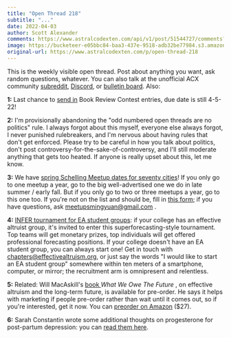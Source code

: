 ```yaml
---
title: "Open Thread 218"
subtitle: "..."
date: 2022-04-03
author: Scott Alexander
comments: https://www.astralcodexten.com/api/v1/post/51544727/comments?&all_comments=true
image: https://bucketeer-e05bbc84-baa3-437e-9518-adb32be77984.s3.amazonaws.com/public/images/c6ffe610-a258-4940-8b5b-a20da391b5a5_2170x1500.jpeg
original-url: https://www.astralcodexten.com/p/open-thread-218
---
```

This is the weekly visible open thread. Post about anything you want, ask random questions, whatever. You can also talk at the unofficial ACX community [subreddit](https://www.reddit.com/r/slatestarcodex/), [Discord](https://discord.gg/RTKtdut), or [bulletin board](https://www.datasecretslox.com/index.php). Also:

**1:** Last chance to [send in](https://docs.google.com/forms/d/18ft8ZxQcKFwMsi_DZINn7d7VIso_y1Armfr59YeOGLE/edit) Book Review Contest entries, due date is still 4-5-22!

**2:** I'm provisionally abandoning the "odd numbered open threads are no politics" rule. I always forgot about this myself, everyone else always forgot, I never punished rulebreakers, and I'm nervous about having rules that don't get enforced. Please try to be careful in how you talk about politics, don't post controversy-for-the-sake-of-controversy, and I'll still moderate anything that gets too heated. If anyone is really upset about this, let me know.

**3:** We have [spring Schelling Meetup dates for seventy cities](https://docs.google.com/spreadsheets/d/1KUCsdwLtDB5TQMJ0iqQIlnMgs6iTcgaAKzJdr5FpfmU/edit#gid=1585750313)! If you only go to one meetup a year, go to the big well-advertised one we do in late summer / early fall. But if you only go to two or three meetups a year, go to this one too. If you're not on the list and should be, fill in [this form](https://docs.google.com/forms/d/e/1FAIpQLSe6bVGranNA5AKTKj8l4XtTzvXBaRsap48rEvbP5gqA2JTiEQ/viewform); if you have questions, ask meetupsmingyuan@gmail.com .

**4:** [INFER tournament for EA student groups](https://forum.effectivealtruism.org/posts/Ybj5uLGTomC2Jpdnf/launching-the-infer-forecasting-tournament-for-ea-uni-groups): if your college has an effective altruist group, it's invited to enter this superforecasting-style tournament. Top teams will get monetary prizes, top individuals will get offered professional forecasting positions. If your college doesn't have an EA student group, you can always start one! Get in touch with chapters@effectivealtruism.org, or just say the words "I would like to start an EA student group" somewhere within ten meters of a smartphone, computer, or mirror; the recruitment arm is omnipresent and relentless.

**5:** Related: Will MacAskill's [book ](https://forum.effectivealtruism.org/posts/JfaF3DgwNN6itcmtm/announcing-what-we-owe-the-future)_What We Owe The Future_ , on effective altruism and the long-term future, is available for pre-order. He says it helps with marketing if people pre-order rather than wait until it comes out, so if you're interested, get it now. You can [preorder on Amazon](https://www.amazon.com/What-Owe-Future-William-MacAskill/dp/1541618629) ($27).

**6:** Sarah Constantin wrote some additional thoughts on progesterone for post-partum depression: you can [read them here](https://sarahconstantin.substack.com/p/progesterone-for-postpartum-depression).
